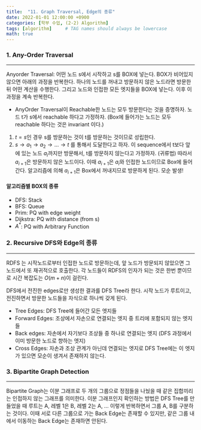 ```yaml
---
title:  "11. Graph Traversal, Edge의 종류"
date: 2022-01-01 12:00:00 +0900
categories: [학부 수업, (2-2) Algorithm]
tags: [algorithm]     # TAG names should always be lowercase
math: true
---
```


### 1. Any-Order Traversal

---

Anyorder Traversal: 어떤 노드 s에서 시작하고 s를 BOX에 넣는다. BOX가 비어있지 않으면 아래의 과정을 반복한다. 하나의 노드를 꺼내고 방문하지 않은 노드라면 방문한 뒤 어떤 계산을 수행한다. 그리고 노드와 인접한 모든 엣지들을 BOX에 넣는다. 이후 이 과정을 계속 반복한다. 

 
- AnyOrder Traversal이 Reachable한 노드는 모두 방문한다는 것을 증명하자. 노드 t가 s에서 reachable 하다고 가정하자. (Box에 들어가는 노드는 모두 reachable 하다는 것은 invariant 이다.)

1. $t=s$인 경우 s를 방문하는 것이 t를 방문하는 것이므로 성립한다.
2. $s\rightarrow a_1 \rightarrow a_2 \rightarrow ... \rightarrow t$ 를 통해서 도달한다고 하자. 이 sequence에서 t보다 앞에 있는 노드 $a_i$까지만 방문해서, t를 방문하지 않는다고 가정하자. (귀류법)  따라서 $a_{i+1}$은 방문하지 않은 노드이다. 이때 $a_{i+1}$은 $a_i$와 인접한 노드이므로 Box에 들어간다. 알고리즘에 의해 $a_{i+1}$은 Box에서 꺼내지므로 방문하게 된다. 모순 발생!

#### 알고리즘별 BOX의 종류

- DFS: Stack
- BFS: Queue
- Prim: PQ with edge weight
- Dijkstra: PQ with distance (from s)
- $A^*$: PQ with Arbitrary Function


### 2. Recursive DFS와 Edge의 종류

---

RDFS 는 시작노드로부터 인접한 노드로 방문하는데, 앞 노드가 방문되지 않았으면 그 노드에서 또 재귀적으로 호출한다. 각 노드들이 RDFS의 인자가 되는 것은 한번 뿐이므로 시간 복잡도는 $O(m+n)$이 걸린다.

DFS에서 전진한 edges로만 생성한 결과를 DFS Tree라 한다. 시작 노드가 루트이고, 전진하면서 방문한 노드들을 자식으로 하나씩 갖게 된다.

- Tree Edges: DFS Tree에 들어간 모든 엣지들
- Forward Edges: 조상에서 자손으로 연결되는 엣지 중 트리에 포함되지 않는 엣지들
- Back edges: 자손에서 자기보다 조상들 중 하나로 연결되는 엣지 (DFS 과정에서 이미 방문한 노드로 향하는 엣지)
- Cross Edges: 자손과 조상 관계가 아닌데 연결되는 엣지로 DFS Tree에는 이 엣지가 있으면 모순이 생겨서 존재하지 않는다.

### 3. Bipartite Graph Detection

---

Bipartite Graph는 이분 그래프로 두 개의 그룹으로 정점들을 나눴을 때 같은 집합끼리는 인접하지 않는 그래프를 의미한다. 이분 그래프인지 확인하는 방법은 DFS Tree를 만들었을 때 루트는 A, 레벨 1은 B, 레벨 2는 A, ... 이렇게 반복하면서 그룹 A, B를 구분하는 것이다. 이때 서로 다른 그룹으로 가는 Back Edge는 존재할 수 있지만, 같은 그룹 내에서 이동하는 Back Edge는 존재하면 안된다.

